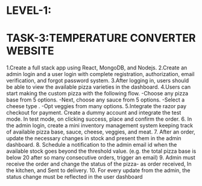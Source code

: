 # LEVEL-1:
# TASK-3:TEMPERATURE CONVERTER WEBSITE

1.Create a full stack app using React, MongoDB, and Nodejs.
2.Create an admin login and a user login with complete registration, authorization, email verification, and forgot password system. 
3.After logging in, users should be able to view the available pizza varieties in the dashboard.
4.Users can start making the custom pizza with the following flow. 
-Choose any pizza base from 5 options.
-Next, choose any sauce from 5 options.
-Select a cheese type .
-Opt veggies from many options.
5.Integrate the razor pay checkout for payment. Create a dummy account and integrate the test mode. In test
mode, on
clicking success, place and confirm the order.
6. In the admin login, create a mini inventory management system keeping track of available pizza base, sauce,
cheese, veggies, and meat. 
7. After an order, update the necessary changes in stock and present them in the admin dashboard. 
8. Schedule a notification to the admin email id when the available stock goes beyond the threshold value. (e.g. the total pizza base is below 20 after so many consecutive orders, trigger an email)
9. Admin must receive the order and change the status of the pizza- as order received, In the kitchen, and Sent to
delivery.
10. For every update from the admin, the status change must be reflected in the user dashboard

